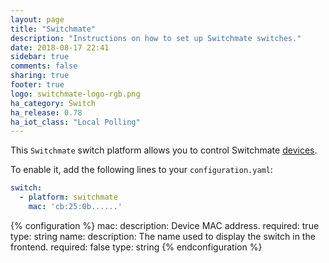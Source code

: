 ```yaml
---
layout: page
title: "Switchmate"
description: "Instructions on how to set up Switchmate switches."
date: 2018-08-17 22:41
sidebar: true
comments: false
sharing: true
footer: true
logo: switchmate-logo-rgb.png
ha_category: Switch
ha_release: 0.78
ha_iot_class: "Local Polling"
---
```


This `Switchmate` switch platform allows you to control Switchmate [devices]( https://www.mysimplysmarthome.com/products/switchmate-switches/).

To enable it, add the following lines to your `configuration.yaml`:

```yaml
switch:
  - platform: switchmate
    mac: 'cb:25:0b......'
```

{% configuration %}
mac:
  description: Device MAC address.
  required: true
  type: string
name:
  description: The name used to display the switch in the frontend.
  required: false
  type: string 
{% endconfiguration %}

